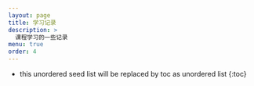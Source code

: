 ```yaml
---
layout: page
title: 学习记录
description: >
  课程学习的一些记录
menu: true
order: 4
---
```

* this unordered seed list will be replaced by toc as unordered list
{:toc}